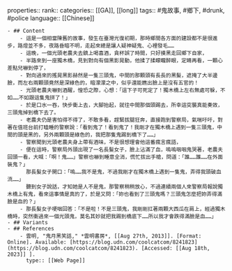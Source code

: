 properties::
rank::
categories:: [[GA]], [[long]] 
tags:: #鬼故事, #鄉下, #drunk, #police 
language:: [[Chinese]]

	- ## Content
		- 這是一個相當陳舊的故事，發生在臺灣光復初期，那時鄉間各方面的建設都不是很進步，路燈並不多，夜路昏暗不明，走起來總是讓人疑神疑鬼、心裡發毛……
		- 這晚，一個光頭老農夫去鎮上喝喜酒，貪杯誤了時間，只好摸黑走回鄉下自家，
		- 半路來到一座獨木橋，見到對向有個黑影晃動，他揉了揉矇矓醉眼，定睛再看，一顆心差點兒嚇到停了，
		- 對向過來的搖晃黑影赫然是一隻三頭鬼，中間的那顆頭有長長的黑髮，遮掩了大半邊臉，而左右兩顆頭竟然是深綠色的，暗濛濛之中，似乎還能瞧出臉上是沒有五官的！
		- 光頭老農夫嚇到酒醒，惶恐之際，心想：「這下子可死定了！獨木橋上左右無處可躲，不如……不如跟這隻鬼拼了！」
		- 於是口水一吞，快步衝上去，大腳抬起，就往中間那個頭踢去，所幸這突襲真能奏效，三頭鬼掉到橋下去了。
		- 老農夫仍是害怕得不得了，不敢多看，趕緊拔腿狂奔，直接跑到警察局，氣喘吁吁，對著在值班台前打瞌睡的警察說：「看到鬼了！看到鬼了！我剛才在獨木橋上遇到一隻三頭鬼，中間的頭是黑的，另外兩顆頭是綠色的，我把那隻鬼踢到橋下了……」
		- 警察聞到光頭老農夫身上帶有酒味，不是很想理會他這番瘋言瘋語，
		- 便在這時，警察局外頭出現了一名長髮女子，臉上沾滿了血，嗚嗚咽咽鬼哭著，老農夫回頭一看，大喊：「啊！鬼……」警察也嚇到睡意全消，慌忙拔出手槍，問道：「誰……誰……在外面裝鬼？」
		  那長髮女子開口：「嗚……我不是鬼，不過我剛才在獨木橋上遇到一隻鬼，弄得我頭破血流……」
		  聽到女子說話，才知她是人不是鬼，那警察稍稍放心，不過連續兩個人來警察局報說獨木橋上有鬼，看來這事情是真的了，於是又問：「妳也看到了三頭鬼嗎？三頭鬼怎麼把妳弄得滿臉是血的？」
		- 那長髮女子哽咽回答：「不是啦！不是三頭鬼，我剛剛扛著兩顆大西瓜在肩上，經過獨木橋時，突然衝過來一個光頭鬼，莫名其妙就把我踢到橋底下……所以我才會跌得滿臉是血……」
	- ## Variants
	- ## References
		- 雲明, "鬼月黑笑話," *雲明書房*, [[Aug 27th, 2013]]. [Format: Online]. Available: [https://blog.udn.com/coolcatcom/8241823](https://blog.udn.com/coolcatcom/8241823). [Accessed: [[Aug 18th, 2023]] ].
		  type:: [[Web Page]]